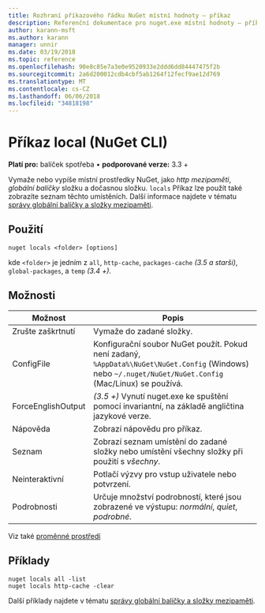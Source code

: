 ```yaml
---
title: Rozhraní příkazového řádku NuGet místní hodnoty – příkaz
description: Referenční dokumentace pro nuget.exe místní hodnoty – příkaz
author: karann-msft
ms.author: karann
manager: unnir
ms.date: 03/19/2018
ms.topic: reference
ms.openlocfilehash: 90e8c85e7a3e0e9520933e2ddd6dd84447475f2b
ms.sourcegitcommit: 2a6d200012cdb4cbf5ab1264f12fecf9ae12d769
ms.translationtype: MT
ms.contentlocale: cs-CZ
ms.lasthandoff: 06/06/2018
ms.locfileid: "34818198"
---
```

# <a name="locals-command-nuget-cli"></a>Příkaz local (NuGet CLI)

**Platí pro:** balíček spotřeba &bullet; **podporované verze:** 3.3 +

Vymaže nebo vypíše místní prostředky NuGet, jako *http mezipaměti*, *globální balíčky* složku a dočasnou složku. `locals` Příkaz lze použít také zobrazíte seznam těchto umístěních. Další informace najdete v tématu [správy globální balíčky a složky mezipaměti](../consume-packages/managing-the-global-packages-and-cache-folders.md).

## <a name="usage"></a>Použití

```cli
nuget locals <folder> [options]
```

kde `<folder>` je jedním z `all`, `http-cache`, `packages-cache` *(3.5 a starší)*, `global-packages`, a `temp` *(3.4 +)*.

## <a name="options"></a>Možnosti

| Možnost | Popis |
| --- | --- |
| Zrušte zaškrtnutí | Vymaže do zadané složky. |
| ConfigFile | Konfigurační soubor NuGet použít. Pokud není zadaný, `%AppData%\NuGet\NuGet.Config` (Windows) nebo `~/.nuget/NuGet/NuGet.Config` (Mac/Linux) se používá.|
| ForceEnglishOutput | *(3.5 +)*  Vynutí nuget.exe ke spuštění pomocí invariantní, na základě angličtina jazykové verze. |
| Nápověda | Zobrazí nápovědu pro příkaz. |
| Seznam | Zobrazí seznam umístění do zadané složky nebo umístění všechny složky při použití s *všechny*. |
| Neinteraktivní | Potlačí výzvy pro vstup uživatele nebo potvrzení. |
| Podrobnosti | Určuje množství podrobností, které jsou zobrazené ve výstupu: *normální*, *quiet*, *podrobné*. |

Viz také [proměnné prostředí](cli-ref-environment-variables.md)

## <a name="examples"></a>Příklady

```cli
nuget locals all -list
nuget locals http-cache -clear
```

Další příklady najdete v tématu [správy globální balíčky a složky mezipaměti](../consume-packages/managing-the-global-packages-and-cache-folders.md).
